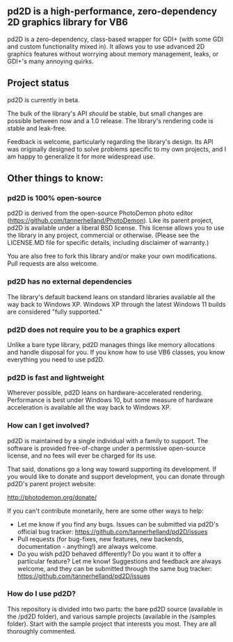 ## pd2D is a high-performance, zero-dependency 2D graphics library for VB6 

pd2D is a zero-dependency, class-based wrapper for GDI+ (with some GDI and custom functionality mixed in).  It allows you to use advanced 2D graphics features without worrying about memory management, leaks, or GDI+'s many annoying quirks.

## Project status

pd2D is currently in beta.  

The bulk of the library's API *should* be stable, but small changes are possible between now and a 1.0 release.  The library's rendering code is stable and leak-free.  

Feedback is welcome, particularly regarding the library's design.  Its API was originally designed to solve problems specific to my own projects, and I am happy to generalize it for more widespread use.

## Other things to know:

### pd2D is 100% open-source

pd2D is derived from the open-source PhotoDemon photo editor (https://github.com/tannerhelland/PhotoDemon).  Like its parent project, pd2D is available under a liberal BSD license.  This license allows you to use the library in any project, commercial or otherwise.  (Please see the LICENSE.MD file for specific details, including disclaimer of warranty.)

You are also free to fork this library and/or make your own modifications.  Pull requests are also welcome.

### pd2D has no external dependencies

The library's default backend leans on standard libraries available all the way back to Windows XP.  Windows XP through the latest Windows 11 builds are considered "fully supported."

### pd2D does not require you to be a graphics expert

Unlike a bare type library, pd2D manages things like memory allocations and handle disposal for you.  If you know how to use VB6 classes, you know everything you need to use pd2D.

### pd2D is fast and lightweight

Wherever possible, pd2D leans on hardware-accelerated rendering.  Performance is best under Windows 10, but some measure of hardware acceleration is available all the way back to Windows XP.

### How can I get involved? 
pd2D is maintained by a single individual with a family to support.  The software is provided free-of-charge under a permissive open-source license, and no fees will ever be charged for its use.

That said, donations go a long way toward supporting its development.  If you would like to donate and support development, you can donate through pd2D's parent project website:

http://photodemon.org/donate/

If you can't contribute monetarily, here are some other ways to help:
* Let me know if you find any bugs. Issues can be submitted via pd2D's official bug tracker: https://github.com/tannerhelland/pd2D/issues
* Pull requests (for bug-fixes, new features, new backends, documentation - anything!) are always welcome.
* Do you wish pd2D behaved differently?  Do you want it to offer a particular feature?  Let me know!  Suggestions and feedback are always welcome, and they can be submitted through the same bug tracker: https://github.com/tannerhelland/pd2D/issues

### How do I use pd2D?

This repository is divided into two parts: the bare pd2D source (available in the /pd2D folder), and various sample projects (available in the /samples folder).  Start with the sample project that interests you most.  They are all thoroughly commented.